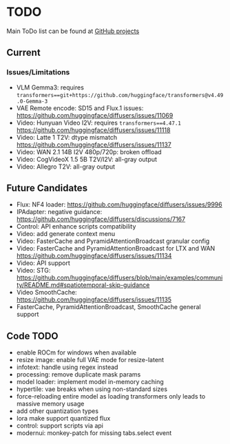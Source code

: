 # TODO

Main ToDo list can be found at [GitHub projects](https://github.com/users/vladmandic/projects)

## Current

### Issues/Limitations

- VLM Gemma3: requires `transformers==git+https://github.com/huggingface/transformers@v4.49.0-Gemma-3`  
- VAE Remote encode: SD15 and Flux.1 issues: <https://github.com/huggingface/diffusers/issues/11069>  
- Video: Hunyuan Video I2V: requires `transformers==4.47.1` <https://github.com/huggingface/diffusers/issues/11118>  
- Video: Latte 1 T2V: dtype mismatch <https://github.com/huggingface/diffusers/issues/11137>  
- Video: WAN 2.1 14B I2V 480p/720p: broken offload  
- Video: CogVideoX 1.5 5B T2V/I2V: all-gray output  
- Video: Allegro T2V: all-gray output

## Future Candidates

- Flux: NF4 loader: <https://github.com/huggingface/diffusers/issues/9996>  
- IPAdapter: negative guidance: <https://github.com/huggingface/diffusers/discussions/7167>  
- Control: API enhance scripts compatibility  
- Video: add generate context menu
- Video: FasterCache and PyramidAttentionBroadcast granular config  
- Video: FasterCache and PyramidAttentionBroadcast for LTX and WAN <https://github.com/huggingface/diffusers/issues/11134>  
- Video: API support
- Video: STG: <https://github.com/huggingface/diffusers/blob/main/examples/community/README.md#spatiotemporal-skip-guidance>
- Video SmoothCache: https://github.com/huggingface/diffusers/issues/11135
- FasterCache, PyramidAttentionBroadcast, SmoothCache general support

## Code TODO

- enable ROCm for windows when available
- resize image: enable full VAE mode for resize-latent
- infotext: handle using regex instead
- processing: remove duplicate mask params
- model loader: implement model in-memory caching
- hypertile: vae breaks when using non-standard sizes
- force-reloading entire model as loading transformers only leads to massive memory usage
- add other quantization types
- lora make support quantized flux
- control: support scripts via api
- modernui: monkey-patch for missing tabs.select event
